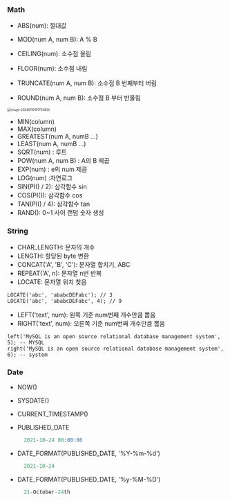 ### Math

- ABS(num): 절대값
- MOD(num A, num B): A % B
- CEILING(num): 소수점 올림
- FLOOR(num): 소수점 내림

- TRUNCATE(num A, num B): 소수점 B 번째부터 버림

- ROUND(num A, num B): 소수점 B 부터 반올림

<img src="/Users/jungin/Library/Application Support/typora-user-images/image-20240110191753833.png" alt="image-20240110191753833" style="zoom:50%;" />



- MIN(column)
- MAX(column)
- GREATEST(num A, numB ...)
- LEAST(num A, numB ...)
- SQRT(num) : 루트
- POW(num A, num B) : A의 B 제곱
- EXP(num) : e의 num 제곱
-  LOG(num) :자연로그
- SIN(PI() / 2): 삼각함수 sin
- COS(PI()): 삼각함수 cos
- TAN(PI() / 4): 삼각함수 tan
- RAND(): 0~1 사이 랜덤 숫자 생성





### String

- CHAR_LENGTH: 문자의 개수
- LENGTH: 할당된 byte 변환
- CONCAT('A', 'B', 'C'): 문자열 합치기, ABC
- REPEAT('A', n): 문자열 n번 반복
- LOCATE: 문자열 위치 찾음

```
LOCATE('abc', 'ababcDEFabc'); // 3
LOCATE('abc', 'ababcDEFabc', 4); // 9
```

- LEFT('text', num): 왼쪽 기준 num번째 개수만큼 뽑음
- RIGHT('text', num): 오른쪽 기준 num번째 개수만큼 뽑음

```
left('MySQL is an open source relational database management system', 5); -- MYSQL 
right('MySQL is an open source relational database management system', 6); -- system
```





### Date

- NOW()

- SYSDATE()

- CURRENT_TIMESTAMP()

- PUBLISHED_DATE

  ```sql
  	2021-10-24 00:00:00
  ```

- DATE_FORMAT(PUBLISHED_DATE, '%Y-%m-%d')

  ```sql
  	2021-10-24
  ```

- DATE_FORMAT(PUBLISHED_DATE, '%y-%M-%D')

  ```sql
  	21-October-24th
  ```

  